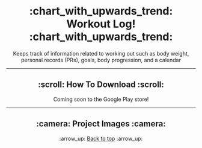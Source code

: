 <h1 align='center'>:chart_with_upwards_trend: Workout Log! :chart_with_upwards_trend:</h1>
<p align='center'>
    Keeps track of information related to working out such as body weight, personal records (PRs), goals, body progression, and a calendar
</p>

---

<!-- how to download section -->
<h2 align='center'>:scroll: How To Download :scroll:</h2>

<div align='center'>

</div>

<p align='center'>
    Coming soon to the Google Play store!
</p>

---

<!-- project images -->
<h2 align='center'>:camera: Project Images :camera:</h2>


<div align='center'>
    <p>:arrow_up: <a href="#chart_with_upwards_trend-stock-tracker-chart_with_upwards_trend">Back to top</a> :arrow_up:</p>
</div>